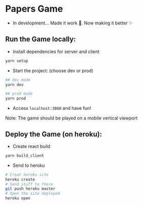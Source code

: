 # Papers Game

- In development... Made it work 🚧. Now making it better ✨

## Run the Game locally:

- Install dependencies for server and client

```bash
yarn setup
```

- Start the project: (choose dev or prod)

```bash
## dev mode
yarn dev

## prod mode
yarn prod
```

- Access `localhost:3000` and have fun!

Note: The game should be played on a mobile vertical viewport

## Deploy the Game (on heroku):

- Create react build

```bash
yarn build_client
```

- Send to heroku

```bash
# Creat heroku site
heroku create
# Send stuff to there
git push heroku master
# Open the site deployed
heroku open
```

